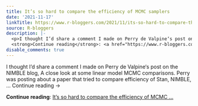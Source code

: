 ```yaml
---
title: It’s so hard to compare the efficiency of MCMC samplers
date: '2021-11-17'
linkTitle: https://www.r-bloggers.com/2021/11/its-so-hard-to-compare-the-efficiency-of-mcmc-samplers/
source: R-bloggers
description: |-
  <p>I thought I’d share a comment I made on Perry de Valpine‘s post on the NIMBLE blog, A close look at some linear model MCMC comparisons. Perry was posting about a paper that tried to compare efficiency of Stan, NIMBLE, … Continue reading →</p>
  <strong>Continue reading</strong>: <a href="https://www.r-bloggers.com/2021/11/its-so-hard-to-compare-the-efficiency-of-mcmc-samplers/">It’s so hard to compare the efficiency of MCMC ...
disable_comments: true
---
```

<p>I thought I’d share a comment I made on Perry de Valpine‘s post on the NIMBLE blog, A close look at some linear model MCMC comparisons. Perry was posting about a paper that tried to compare efficiency of Stan, NIMBLE, … Continue reading →</p>
<strong>Continue reading</strong>: <a href="https://www.r-bloggers.com/2021/11/its-so-hard-to-compare-the-efficiency-of-mcmc-samplers/">It’s so hard to compare the efficiency of MCMC ...